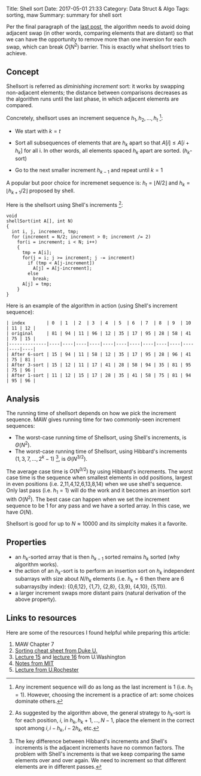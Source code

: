 Title: Shell sort
Date: 2017-05-01 21:33
Category: Data Struct & Algo
Tags: sorting, maw
Summary: summary for shell sort

Per the final paragraph of the [last post]({filename}/blog/2017/04/17/insertion-sort.md),
the algorithm needs to avoid doing adjacent swap (in other words, comparing elements that are distant) 
so that we can have the opportunity to remove more than one inversion for each swap, which
can break $O(N^2)$ barrier. This is exactly what shellsort tries to achieve. 

## Concept

Shellsort is referred as *diminishing increment* sort: it works by swapping
non-adjacent elements; the distance between comparisons decreases as the 
algorithm runs until the last phase, in which adjacent elements are compared.

Concretely, shellsort uses an increment sequence $h_1, h_2, \dots, h_t$ [^1]:

- We start with $k=t$

- Sort all subsequences of elements that are $h_k$ apart so that $A[i] \le A[i+h_k]$ for all i.
In other words, all elements spaced $h_k$ apart are sorted. ($h_k$-sort)

- Go to the next smaller increment $h_{k-1}$ and repeat until $k = 1$

A popular but poor choice for incremenet sequence is: $h_t = \lfloor{N/2}\rfloor$ and
$h_k = \lfloor{h_{k+1}/2}\rfloor$ proposed by shell. 

Here is the shellsort using Shell's increments [^2]:

```{c}
void
shellSort(int A[], int N)
{
  int i, j, increment, tmp;
  for (increment = N/2; increment > 0; increment /= 2)
    for(i = increment; i < N; i++)
    {
      tmp = A[i];
      for(j = i; j >= increment; j -= increment)
        if (tmp < A[j-increment])
          A[j] = A[j-increment];
        else
          break;
      A[j] = tmp;
    }
}
```

Here is an example of the algorithm in action (using Shell's increment sequence):

```
| index        | 0  | 1  | 2  | 3  | 4  | 5  | 6  | 7  | 8  | 9  | 10 | 11 | 12 |
| original     | 81 | 94 | 11 | 96 | 12 | 35 | 17 | 95 | 28 | 58 | 41 | 75 | 15 |
|--------------|----|----|----|----|----|----|----|----|----|----|----|----|----|
| After 6-sort | 15 | 94 | 11 | 58 | 12 | 35 | 17 | 95 | 28 | 96 | 41 | 75 | 81 |
| After 3-sort | 15 | 12 | 11 | 17 | 41 | 28 | 58 | 94 | 35 | 81 | 95 | 75 | 96 |
| After 1-sort | 11 | 12 | 15 | 17 | 28 | 35 | 41 | 58 | 75 | 81 | 94 | 95 | 96 |
```

## Analysis

The running time of shellsort depends on how we pick the increment sequence. MAW gives 
running time for two commonly-seen increment sequences:

- The worst-case running time of Shellsort, using Shell's increments, is $\Theta(N^2)$.
- The worst-case running time of Shellsort, using Hibbard's increments ($1,3,7, \dots, 2^k-1$) [^3], is $\Theta(N^{3/2})$.

The average case time is $O(N^{3/2})$ by using Hibbard's increments. The worst case time
is the sequence when smallest elements in odd positions, largest in even positions (i.e. 2,11,4,12,6,13,8,14)
when we use shell's sequence. Only last pass (i.e. $h_1 = 1$) will do the work and it becomes 
an insertion sort with $O(N^2)$. The best case can happen when we set the increment sequence to be 1
for any pass and we have a sorted array. In this case, we have $O(N)$.

Shellsort is good for up to $N \approx 10000$ and its simplcity makes it a favorite.

## Properties

- an $h_k$-sorted array that is then $h_{k-1}$ sorted remains $h_k$ sorted (why algorithm works).
- the action of an $h_k$-sort is to perform an insertion sort on $h_k$ independent subarrays with size about $N/h_k$ elements
(i.e. $h_k = 6$ then there are 6 subarrays(by index): {0,6,12}, {1,7}, {2,8}, {3,9}, {4,10}, {5,11}).
- a larger increment swaps more distant pairs (natural derivation of the above property).

## Links to resources

Here are some of the resources I found helpful while preparing this article:

1. MAW Chapter 7
2. [Sorting cheat sheet from Duke U.](https://www.cs.duke.edu/courses/fall01/cps100/notes/sorting_cheat.txt)
3. [Lecture 15](https://courses.cs.washington.edu/courses/cse373/01sp/Lect15.pdf) and
[lecture 16](https://courses.cs.washington.edu/courses/cse373/01sp/Lect16_2up.pdf) from U.Washington
4. [Notes from MIT](http://web.mit.edu/1.124/LectureNotes/sorting.html)
5. [Lecture from U.Rochester](https://www.cs.rochester.edu/~brown/172/lectures/12_sort1/12sort1.html)

[^1]: Any increment sequence will do as long as the last increment is 1 (i.e. $h_1 = 1$).
However, choosing the increment is a practice of art: some choices dominate others.

[^2]: As suggested by the algorithm above, the general strategy to $h_k$-sort is
for each position, $i$, in $h_k, h_k+1, \dots, N-1,$ place the element in 
the correct spot among $i, i-h_k, i-2h_k$, etc.

[^3]: The key difference between Hibbard's increments and Shell's increments is the adjacent
increments have no common factors. The problem with Shell's increments is that
we keep comparing the same elements over and over again. We need to increment
so that different elements are in different passes.